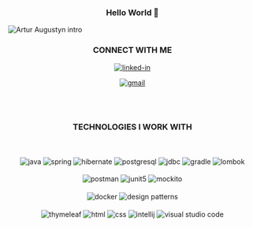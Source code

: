 <div align="center">
  <h3>Hello World  👋</h3>
</div>

![Artur Augustyn intro](https://github.com/ArcziDudu/ArcziDudu/assets/97475821/d6ce89d8-a616-4d8b-b2c7-fab2bb1b07cb)

<div align="center">
  <h3>CONNECT WITH ME</h3>
  
[<img align="center" alt="linked-in" src="https://img.shields.io/badge/linkedin-%230077B5.svg?&style=for-the-badge&logo=linkedin&logoColor=white" />](https://www.linkedin.com/in/artur-augustyn-a70b0228b)

[<img align="center" alt="gmail" src="https://img.shields.io/badge/Gmail-D14836?style=for-the-badge&logo=gmail&logoColor=white" />](mailto:artur.augustyn26@gmail.com)
</div>
<br></br>
<div align="center">
  <h3>TECHNOLOGIES I WORK WITH</h3>
</div>
<div align="center">
<br></br>
<img align="center"alt="java" src="https://img.shields.io/badge/Java-%23DD0031.svg?style=for-the-badge&logo=java&logoColor=white" />
<img align="center"alt="spring" src="https://img.shields.io/badge/spring%20-%236DB33F.svg?&style=for-the-badge&logo=spring&logoColor=white" />
<img align="center"alt="hibernate" src="https://img.shields.io/badge/Hibernate-59666C?style=for-the-badge&logo=hibernate&logoColor=white" />
<img align="center" alt="postgresql" src="https://img.shields.io/badge/PostgreSQL-316192?style=for-the-badge&logo=postgresql&logoColor=white" />
<img align="center" alt="jdbc" src="https://img.shields.io/badge/JDBC-007ACC?style=for-the-badge&logo=java-database-connectivity&logoColor=white" />
<img align="center" alt="gradle" src="https://img.shields.io/badge/Gradle-02303A?style=for-the-badge&logo=gradle&logoColor=white" />
<img align="center" alt="lombok" src="https://img.shields.io/badge/Lombok-BC4E25?style=for-the-badge&logo=lombok&logoColor=white" />
<br>
<br>
<img align="center" alt="postman" src="https://img.shields.io/badge/Postman-FF6C37?style=for-the-badge&logo=postman&logoColor=white" />
<img align="center" alt="junit5" src="https://img.shields.io/badge/JUnit%205-25A162?style=for-the-badge&logo=junit5&logoColor=white" />
<img align="center" alt="mockito" src="https://img.shields.io/badge/Mockito-DA8543?style=for-the-badge&logo=mockito&logoColor=white" />
<br>
<br>
<img align="center" alt="docker" src="https://img.shields.io/badge/Docker-2496ED?style=for-the-badge&logo=docker&logoColor=white" />
<img align="center" alt="design patterns" src="https://img.shields.io/badge/Design%20Patterns-5C6BC0?style=for-the-badge" />
<br>
<br>
<img align="center" alt="thymeleaf" src="https://img.shields.io/badge/Thymeleaf-005F0F?style=for-the-badge&logo=thymeleaf&logoColor=white" />
<img align="center" alt="html" src="https://img.shields.io/badge/HTML5-%23E34F26.svg?style=for-the-badge&logo=html5&logoColor=white" />
<img align="center" alt="css" src="https://img.shields.io/badge/CSS3-%231572B6.svg?style=for-the-badge&logo=css3&logoColor=white" />
<img align="center" alt="intellij" src="https://img.shields.io/badge/IntelliJ IDEA-000000?style=for-the-badge&logo=intellij-idea&logoColor=white" />
<img align="center" alt="visual studio code" src="https://img.shields.io/badge/Visual%20Studio%20Code-007ACC?style=for-the-badge&logo=visual-studio-code&logoColor=white" />
</div>
